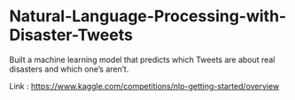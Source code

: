 # Natural-Language-Processing-with-Disaster-Tweets
Built a machine learning model that predicts which Tweets are about real disasters and which one’s aren’t.

Link : https://www.kaggle.com/competitions/nlp-getting-started/overview
